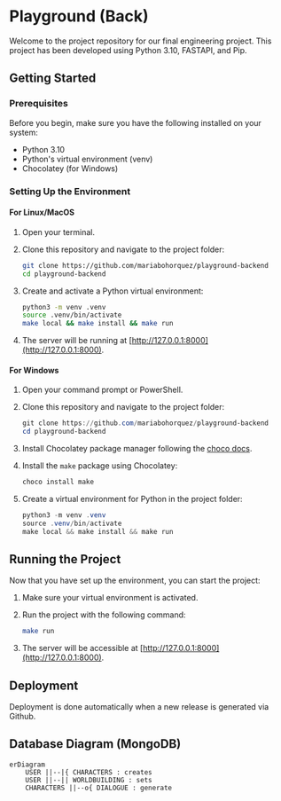 # Playground (Back)

Welcome to the project repository for our final engineering project. This project has been developed using Python 3.10, FASTAPI, and Pip.

## Getting Started

### Prerequisites

Before you begin, make sure you have the following installed on your system:

- Python 3.10
- Python's virtual environment (venv)
- Chocolatey (for Windows)

### Setting Up the Environment

#### For Linux/MacOS

1. Open your terminal.
2. Clone this repository and navigate to the project folder:

   ```bash
   git clone https://github.com/mariabohorquez/playground-backend
   cd playground-backend
   ```
   
3. Create and activate a Python virtual environment:

   ```bash
   python3 -m venv .venv
   source .venv/bin/activate
   make local && make install && make run
   ```
   
5. The server will be running at [http://127.0.0.1:8000](http://127.0.0.1:8000).

#### For Windows

1. Open your command prompt or PowerShell.
2. Clone this repository and navigate to the project folder:

   ```powershell
   git clone https://github.com/mariabohorquez/playground-backend
   cd playground-backend
   ```
   
3. Install Chocolatey package manager following the [choco docs](https://chocolatey.org/install#individual).
   
4. Install the `make` package using Chocolatey:

   ```powershell
   choco install make
   ```

5. Create a virtual environment for Python in the project folder:

   ```powershell
   python3 -m venv .venv
   source .venv/bin/activate
   make local && make install && make run
   ```

## Running the Project

Now that you have set up the environment, you can start the project:

1. Make sure your virtual environment is activated.

2. Run the project with the following command:

   ```bash
   make run
   ```

4. The server will be accessible at [http://127.0.0.1:8000](http://127.0.0.1:8000).

## Deployment 

Deployment is done automatically when a new release is generated via Github.

## Database Diagram (MongoDB)

```mermaid
erDiagram
    USER ||--|{ CHARACTERS : creates
    USER ||--|| WORLDBUILDING : sets
    CHARACTERS ||--o{ DIALOGUE : generate
```
